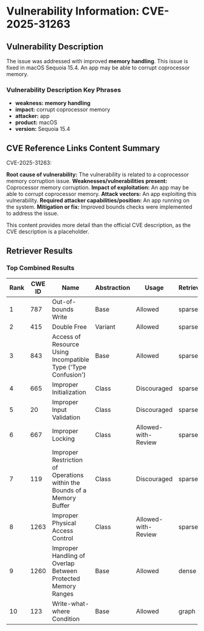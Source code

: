# Vulnerability Information: CVE-2025-31263

## Vulnerability Description
The issue was addressed with improved **memory handling**. This issue is fixed in macOS Sequoia 15.4. An app may be able to corrupt coprocessor memory.

### Vulnerability Description Key Phrases
- **weakness:** **memory handling**
- **impact:** corrupt coprocessor memory
- **attacker:** app
- **product:** macOS
- **version:** Sequoia 15.4

## CVE Reference Links Content Summary
CVE-2025-31263:

**Root cause of vulnerability:** The vulnerability is related to a coprocessor memory corruption issue.
**Weaknesses/vulnerabilities present:** Coprocessor memory corruption.
**Impact of exploitation:** An app may be able to corrupt coprocessor memory.
**Attack vectors:** An app exploiting this vulnerability.
**Required attacker capabilities/position:** An app running on the system.
**Mitigation or fix:** Improved bounds checks were implemented to address the issue.

This content provides more detail than the official CVE description, as the CVE description is a placeholder.

## Retriever Results

### Top Combined Results

| Rank | CWE ID | Name | Abstraction | Usage  | Retrievers | Individual Scores |
|------|--------|------|-------------|-------|------------|-------------------|
| 1 | 787 | Out-of-bounds Write | Base | Allowed | sparse | 0.205 |
| 2 | 415 | Double Free | Variant | Allowed | sparse | 0.180 |
| 3 | 843 | Access of Resource Using Incompatible Type ('Type Confusion') | Base | Allowed | sparse | 0.180 |
| 4 | 665 | Improper Initialization | Class | Discouraged | sparse | 0.172 |
| 5 | 20 | Improper Input Validation | Class | Discouraged | sparse | 0.159 |
| 6 | 667 | Improper Locking | Class | Allowed-with-Review | sparse | 0.158 |
| 7 | 119 | Improper Restriction of Operations within the Bounds of a Memory Buffer | Class | Discouraged | sparse | 0.153 |
| 8 | 1263 | Improper Physical Access Control | Class | Allowed-with-Review | sparse | 0.153 |
| 9 | 1260 | Improper Handling of Overlap Between Protected Memory Ranges | Base | Allowed | dense | 0.498 |
| 10 | 123 | Write-what-where Condition | Base | Allowed | graph | 0.003 |

